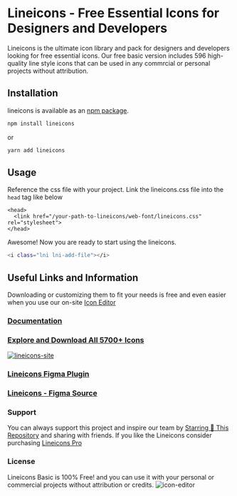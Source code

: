 # Lineicons - Free Essential Icons for Designers and Developers

Lineicons is the ultimate icon library and pack for designers and developers looking for free essential icons.
Our free basic version includes 596 high-quality line style icons that can be used in any commrcial or personal projects without attribution.

## Installation

lineicons is available as an [npm package](https://www.npmjs.com/package/lineicons).

```sh
npm install lineicons
```

or

```sh
yarn add lineicons
```

## Usage

Reference the css file with your project. Link the lineicons.css file into the `head` tag like below

```
<head>
  <link href="/your-path-to-lineicons/web-font/lineicons.css" rel="stylesheet">
</head>
```

Awesome! Now you are ready to start using the lineicons.

```sh
<i class="lni lni-add-file"></i>
```

## Useful Links and Information

Downloading or customizing them to fit your needs is free and even easier when you use our on-site [Icon Editor](https://lineicons.com/icons/)

### [Documentation](https://lineicons.com/docs)

### [Explore and Download All 5700+ Icons](https://lineicons.com/)

[![lineicons-site](https://content.lineicons.com/wp-content/uploads/2023/01/lineicons-4.png)](https://lineicons.com/)

### [Lineicons Figma Plugin](https://www.figma.com/community/plugin/1217738304122072948/Lineicons)

### [Lineicons - Figma Source](https://www.figma.com/community/file/1198194066179400874)

### Support

You can always support this project and inspire our team by [Starring 🌟 This Repository](https://github.com/LineiconsHQ/Lineicons)
and sharing with friends. If you like the Lineicons consider purchasing [Lineicons Pro](https://lineicons.com/pro/)

### License

Lineicons Basic is 100% Free! and you can use it with your personal or commercial projects without attribution or credits.
![icon-editor](https://content.lineicons.com/wp-content/uploads/2023/01/icons-cover-scaled.jpeg)
